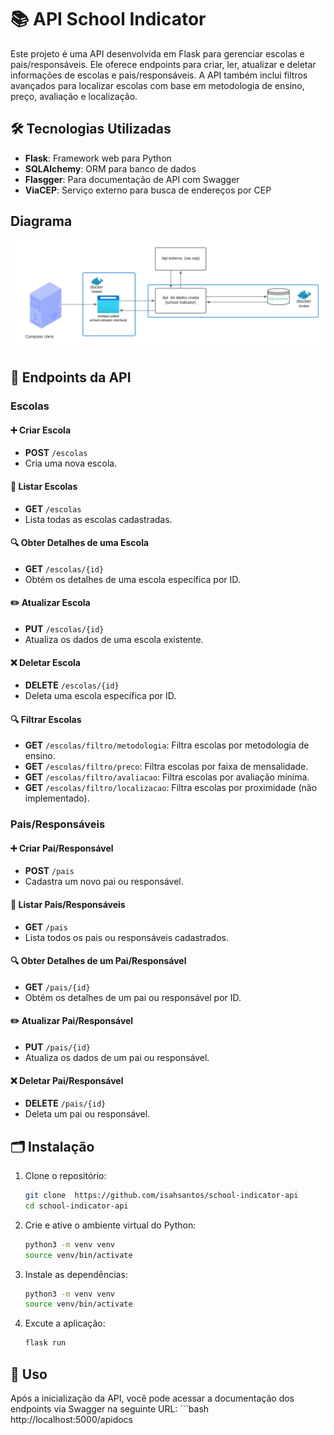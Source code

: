 # 📚 API School Indicator 

Este projeto é uma API desenvolvida em Flask para gerenciar escolas e pais/responsáveis. Ele oferece endpoints para criar, ler, atualizar e deletar informações de escolas e pais/responsáveis. A API também inclui filtros avançados para localizar escolas com base em metodologia de ensino, preço, avaliação e localização.

## 🛠️ Tecnologias Utilizadas

- **Flask**: Framework web para Python
- **SQLAlchemy**: ORM para banco de dados
- **Flasgger**: Para documentação de API com Swagger
- **ViaCEP**: Serviço externo para busca de endereços por CEP

## Diagrama
 
 ![Diagrama do esquema ](https://github.com/isahsantos/school-indicator-interface/blob/main/src/assets/img/diagrama-aplication.png?raw=true)

## 📑 Endpoints da API

### Escolas

#### ➕ Criar Escola
- **POST** `/escolas`
- Cria uma nova escola.
  
#### 📝 Listar Escolas
- **GET** `/escolas`
- Lista todas as escolas cadastradas.
  
#### 🔍 Obter Detalhes de uma Escola
- **GET** `/escolas/{id}`
- Obtém os detalhes de uma escola específica por ID.
  
#### ✏️ Atualizar Escola
- **PUT** `/escolas/{id}`
- Atualiza os dados de uma escola existente.
  
#### ❌ Deletar Escola
- **DELETE** `/escolas/{id}`
- Deleta uma escola específica por ID.

#### 🔍 Filtrar Escolas
- **GET** `/escolas/filtro/metodologia`: Filtra escolas por metodologia de ensino.
- **GET** `/escolas/filtro/preco`: Filtra escolas por faixa de mensalidade.
- **GET** `/escolas/filtro/avaliacao`: Filtra escolas por avaliação mínima.
- **GET** `/escolas/filtro/localizacao`: Filtra escolas por proximidade (não implementado).

### Pais/Responsáveis

#### ➕ Criar Pai/Responsável
- **POST** `/pais`
- Cadastra um novo pai ou responsável.

#### 📝 Listar Pais/Responsáveis
- **GET** `/pais`
- Lista todos os pais ou responsáveis cadastrados.

#### 🔍 Obter Detalhes de um Pai/Responsável
- **GET** `/pais/{id}`
- Obtém os detalhes de um pai ou responsável por ID.

#### ✏️ Atualizar Pai/Responsável
- **PUT** `/pais/{id}`
- Atualiza os dados de um pai ou responsável.

#### ❌ Deletar Pai/Responsável
- **DELETE** `/pais/{id}`
- Deleta um pai ou responsável.

## 🗂️ Instalação

1. Clone o repositório:
   ```bash
   git clone  https://github.com/isahsantos/school-indicator-api
   cd school-indicator-api

2. Crie e ative o ambiente virtual do Python: 
   ```bash
   python3 -m venv venv
   source venv/bin/activate

3. Instale as dependências:
   ```bash
   python3 -m venv venv
   source venv/bin/activate

4. Excute a aplicação:
   ```bash
   flask run

## 🚀 Uso
Após a inicialização da API, você pode acessar a documentação dos endpoints via Swagger na seguinte URL:
    ```bash
   http://localhost:5000/apidocs



